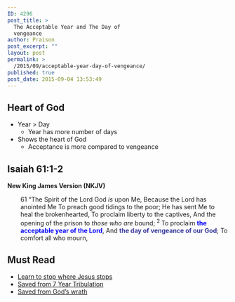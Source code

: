 ```yaml
---
ID: 4296
post_title: >
  The Acceptable Year and The Day of
  vengeance
author: Praison
post_excerpt: ""
layout: post
permalink: >
  /2015/09/acceptable-year-day-of-vengeance/
published: true
post_date: 2015-09-04 13:53:49
---
```

<h2>Heart of God</h2>
<ul>
	<li>Year &gt; Day
<ul>
	<li>Year has more number of days</li>
</ul>
</li>
	<li>Shows the heart of God
<ul>
	<li>Acceptance is more compared to vengeance</li>
</ul>
</li>
</ul>
<h2><strong>Isaiah 61:1-2</strong></h2>
<strong>New King James Version (NKJV)</strong>
<div class="poetry">
<p class="line" style="padding-left: 30px;"><span class="chapter-2"><span class="text Isa-61-1"><span class="chapternum">61 </span>“The Spirit of the Lord <span class="small-caps">God</span> <i>is</i> upon Me,</span></span>
<span class="text Isa-61-1">Because the <span class="small-caps">Lord</span> has anointed Me</span>
<span class="text Isa-61-1">To preach good tidings to the poor;</span>
<span class="text Isa-61-1">He has sent Me to heal the brokenhearted,</span>
<span class="text Isa-61-1">To proclaim liberty to the captives,</span>
<span class="text Isa-61-1">And the opening of the prison to <i>those who are</i> bound;</span>
<span id="en-NKJV-18846" class="text Isa-61-2"><sup class="versenum">2 </sup>To proclaim <span style="color: #0000ff;"><strong>the acceptable year of the <span class="small-caps">Lord</span></strong></span>,</span>
<span class="text Isa-61-2">And <span style="color: #333399;"><strong>the day of vengeance of our God</strong></span>;</span>
<span class="text Isa-61-2">To comfort all who mourn,</span></p>

<h2 class="line">Must Read</h2>
<ul>
	<li class="line"><a href="http://biblerevelation.org/2015/09/04/learn-to-stop-where-jesus-stops/">Learn to stop where Jesus stops</a></li>
	<li class="line"><a href="http://biblerevelation.org/2015/02/26/saved-from-7-year-tribulation/">Saved from 7 Year Tribulation</a></li>
	<li class="line"><a href="http://biblerevelation.org/2015/02/26/saved-from-gods-wrath/">Saved from God’s wrath</a></li>
</ul>
</div>